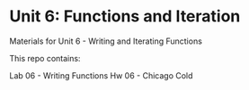 # Unit 6: Functions and Iteration
Materials for Unit 6 - Writing and Iterating Functions

This repo contains:

Lab 06 - Writing Functions
Hw 06 - Chicago Cold

